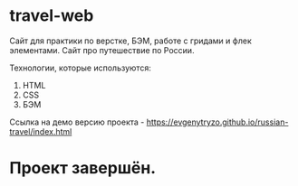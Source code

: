 # travel-web

Сайт для практики по верстке, БЭМ, работе с гридами и флек элементами.
Сайт про путешествие по России.

Технологии, которые используются:

1. HTML
2. CSS
3. БЭМ


Ссылка на демо версию проекта - https://evgenytryzo.github.io/russian-travel/index.html

# Проект завершён.
